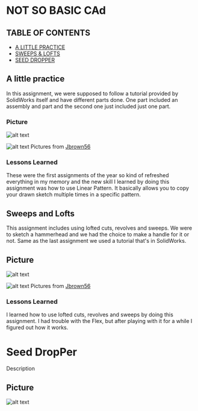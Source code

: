 # NOT SO BASIC CAd

## TABLE OF CONTENTS
* [A LITTLE PRACTICE](#A-Little-Practice)
* [SWEEPS & LOFTS](#Sweeps-and-Lofts)
* [SEED DROPPER](#Seed-DropPer)



## A little practice
  
In this assignment, we were supposed to follow a tutorial provided by SolidWorks itself and have different parts done. One part included an assembly and part and the second one just included just one part.
### Picture
![alt text](https://github.com/jbrown56/Not_So-Basic-CAD/blob/master/Media/tutor_assem.PNG)

![alt text](https://github.com/jbrown56/Not_So-Basic-CAD/blob/master/Media/pressure_plate.PNG)
Pictures from [Jbrown56](https://github.com/jbrown56)


### Lessons Learned
These were the first assignments of the year so kind of refreshed everything in my memory and the new skill I learned by doing this assignment was how to use Linear Pattern. It basically allows you to copy your drawn sketch multiple times in a specific pattern.



## Sweeps and Lofts

This assignment includes using lofted cuts, revolves and sweeps. We were to sketch a hammerhead and we had the choice to make a handle for it or not. Same as the last assignment we used a tutorial that's in SolidWorks.
## Picture
![alt text](https://github.com/jbrown56/Not_So-Basic-CAD/blob/master/Media/cstick.PNG)

![alt text](https://github.com/jbrown56/Not_So-Basic-CAD/blob/master/Media/loft.PNG)
Pictures from [Jbrown56](https://github.com/jbrown56)

### Lessons Learned
I learned how to use lofted cuts, revolves and sweeps by doing this assignment. I had trouble with the Flex, but after playing with it for a while I figured out how it works.



# Seed DropPer
Description 

## Picture 
![alt text](https://cdn.shopify.com/s/files/1/1338/7937/products/1020_Drop_Seeder_2000x.jpeg?v=153982230)
